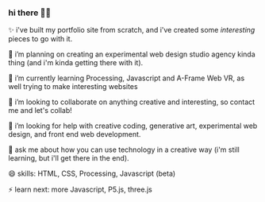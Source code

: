 ### hi there 👋😎

<!-- **rozina-aamir/rozina-aamir** is a ✨ _special_ ✨ repository because its `README.md` (this file) appears on your GitHub profile. -->

✨ i've built my portfolio site from scratch, and i've created some *interesting* pieces to go with it.

🔭 i’m planning on creating an experimental web design studio agency kinda thing (and i'm kinda getting there with it).

🌱 i’m currently learning Processing, Javascript and A-Frame Web VR, as well trying to make interesting websites

👯 i’m looking to collaborate on anything creative and interesting, so contact me and let's collab!

🤔 i’m looking for help with creative coding, generative art, experimental web design, and front end web development.

💬 ask me about how you can use technology in a creative way (i'm still learning, but i'll get there in the end).

<!-- - 📫 How to reach me: -->

😄 skills: HTML, CSS, Processing, Javascript (beta)

⚡ learn next: more Javascript, P5.js, three.js
